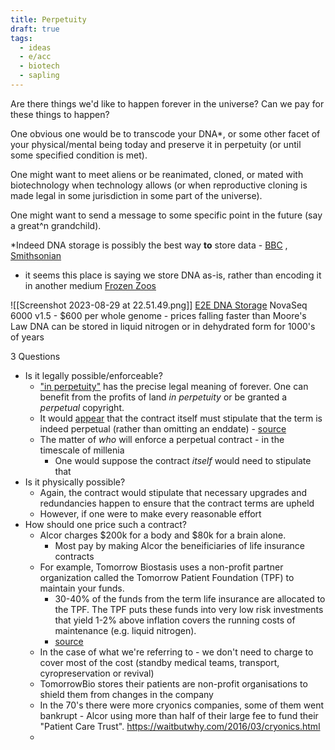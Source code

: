 ```yaml
---
title: Perpetuity
draft: true
tags:
  - ideas
  - e/acc
  - biotech
  - sapling
---
```

Are there things we'd like to happen forever in the universe? Can we pay for these things to happen?

One obvious one would be to transcode your DNA*, or some other facet of your physical/mental being today and preserve it in perpetuity (or until some specified condition is met).

One might want to meet aliens or be reanimated, cloned, or mated with biotechnology when technology allows (or when reproductive cloning is made legal in some jurisdiction in some part of the universe).

One might want to send a message to some specific point in the future (say a great^n grandchild). 

*Indeed DNA storage is possibly the best way **to** store data - [BBC](https://www.bbc.com/future/article/20221007-how-to-store-data-for-1000-years) , [Smithsonian](https://www.smithsonianmag.com/smart-news/dna-solution-permanent-data-storage-180954315/)
- it seems this place is saying we store DNA as-is, rather than encoding it in another medium 
[Frozen Zoos](https://www.science.org.au/curious/earth-environment/frozen-ark-project)


![[Screenshot 2023-08-29 at 22.51.49.png]]
[E2E DNA Storage](https://www.forbes.com/sites/tomcoughlin/2021/10/28/dna-storage-update/)
NovaSeq 6000 v1.5 - $600 per whole genome - prices falling faster than Moore's Law
DNA can be stored in liquid nitrogen or in dehydrated form for 1000's of years

3 Questions
- Is it legally possible/enforceable?
	- ["in perpetuity"](https://www.law.cornell.edu/wex/in_perpetuity) has the precise legal meaning of forever. One can benefit from the profits of land *in perpetuity* or be granted a *perpetual* copyright.
	- It would [appear](https://privateequity.weil.com/glenn-west-musings/forever-long-time-no-time/#footnote-6) that the contract itself must stipulate that the term is indeed perpetual (rather than omitting an enddate) - [source](https://privateequity.weil.com/glenn-west-musings/forever-long-time-no-time/) 
	- The matter of *who* will enforce a perpetual contract  - in the timescale of millenia 
		- One would suppose the contract *itself* would need to stipulate that 
- Is it physically possible?
	- Again, the contract would stipulate that necessary upgrades and redundancies happen to ensure that the contract terms are upheld
	- However, if one were to make every reasonable effort
- How should one price such a contract?
	- Alcor charges $200k for a body and $80k for a brain alone. 
		- Most pay by making Alcor the beneificiaries of life insurance contracts
	- For example, Tomorrow Biostasis uses a non-profit partner organization called the Tomorrow Patient Foundation (TPF) to maintain your funds. 
		- 30-40% of the funds from the term life insurance are allocated to the TPF. The TPF puts these funds into very low risk investments that yield 1-2% above inflation covers the running costs of maintenance (e.g. liquid nitrogen).
		- [source](https://www.reddit.com/r/cryonics_europe/comments/nzj9bh/how_much_does_cryonics_cost/)
	- In the case of what we're referring to - we don't need to charge to cover most of the cost (standby medical teams, transport, cyropreservation or revival)
	- TomorrowBio stores their patients are non-profit organisations to shield them from changes in the company
	- In the 70's there were more cryonics companies, some of them went bankrupt - Alcor using more than half of their large fee to fund their "Patient Care Trust". https://waitbutwhy.com/2016/03/cryonics.html
	- 

